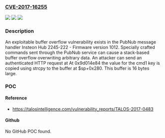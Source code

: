 ### [CVE-2017-16255](https://cve.mitre.org/cgi-bin/cvename.cgi?name=CVE-2017-16255)
![](https://img.shields.io/static/v1?label=Product&message=Insteon&color=blue)
![](https://img.shields.io/static/v1?label=Version&message=n%2Fa&color=blue)
![](https://img.shields.io/static/v1?label=Vulnerability&message=buffer%20overflow&color=brighgreen)

### Description

An exploitable buffer overflow vulnerability exists in the PubNub message handler Insteon Hub 2245-222 - Firmware version 1012. Specially crafted commands sent through the PubNub service can cause a stack-based buffer overflow overwriting arbitrary data. An attacker can send an authenticated HTTP request at At 0x9d014e84 the value for the cmd1 key is copied using strcpy to the buffer at $sp+0x280. This buffer is 16 bytes large.

### POC

#### Reference
- https://talosintelligence.com/vulnerability_reports/TALOS-2017-0483

#### Github
No GitHub POC found.

